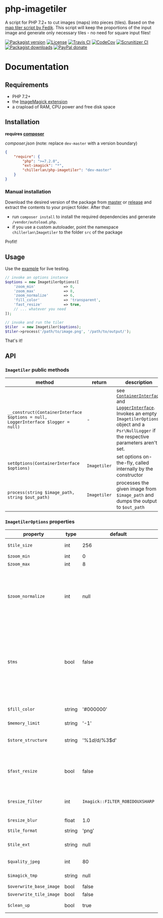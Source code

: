 # php-imagetiler

A script for PHP 7.2+ to cut images (maps) into pieces (tiles). Based on the [map tiler script by Fedik](https://github.com/Fedik/php-maptiler).
This script will keep the proportions of the input image and generate only necessary tiles - no need for square input files!

[![Packagist version][packagist-badge]][packagist]
[![License][license-badge]][license]
[![Travis CI][travis-badge]][travis]
[![CodeCov][coverage-badge]][coverage]
[![Scrunitizer CI][scrutinizer-badge]][scrutinizer]
[![Packagist downloads][downloads-badge]][downloads]
[![PayPal donate][donate-badge]][donate]

[packagist-badge]: https://img.shields.io/packagist/v/chillerlan/php-imagetiler.svg?style=flat-square
[packagist]: https://packagist.org/packages/chillerlan/php-imagetiler
[license-badge]: https://img.shields.io/github/license/chillerlan/php-imagetiler.svg?style=flat-square
[license]: https://github.com/chillerlan/php-imagetiler/blob/master/LICENSE
[travis-badge]: https://img.shields.io/travis/chillerlan/php-imagetiler.svg?style=flat-square
[travis]: https://travis-ci.org/chillerlan/php-imagetiler
[coverage-badge]: https://img.shields.io/codecov/c/github/chillerlan/php-imagetiler.svg?style=flat-square
[coverage]: https://codecov.io/github/chillerlan/php-imagetiler
[scrutinizer-badge]: https://img.shields.io/scrutinizer/g/chillerlan/php-imagetiler.svg?style=flat-square
[scrutinizer]: https://scrutinizer-ci.com/g/chillerlan/php-imagetiler
[gemnasium-badge]: https://img.shields.io/gemnasium/chillerlan/php-imagetiler.svg?style=flat-square
[gemnasium]: https://gemnasium.com/github.com/chillerlan/php-imagetiler
[downloads-badge]: https://img.shields.io/packagist/dt/chillerlan/php-imagetiler.svg?style=flat-square
[downloads]: https://packagist.org/packages/chillerlan/php-imagetiler/stats
[donate-badge]: https://img.shields.io/badge/donate-paypal-ff33aa.svg?style=flat-square
[donate]: https://www.paypal.com/cgi-bin/webscr?cmd=_s-xclick&hosted_button_id=WLYUNAT9ZTJZ4

# Documentation

## Requirements
- PHP 7.2+
- the [ImageMagick extension](https://www.imagemagick.org)
- a crapload of RAM, CPU power and free disk space

## Installation
**requires [composer](https://getcomposer.org)**

*composer.json* (note: replace `dev-master` with a version boundary)
```json
{
	"require": {
		"php": ">=7.2.0",
		"ext-imagick": "*",
		"chillerlan/php-imagetiler": "dev-master"
	}
}
```

### Manual installation
Download the desired version of the package from [master](https://github.com/chillerlan/php-imagetiler/archive/master.zip) or
[release](https://github.com/chillerlan/php-imagetiler/releases) and extract the contents to your project folder.  After that:
- run `composer install` to install the required dependencies and generate `/vendor/autoload.php`.
- if you use a custom autoloader, point the namespace `chillerlan\Imagetiler` to the folder `src` of the package

Profit!

## Usage
Use the [example](https://github.com/chillerlan/php-imagetiler/blob/master/examples/imagetiler.php) for live testing.
```php
// invoke an options instance
$options = new ImagetilerOptions([
	'zoom_min'             => 0,
	'zoom_max'             => 8,
	'zoom_normalize'       => 6,
	'fill_color'           => 'transparent',
	'fast_resize'          => true,
	// ... whatever you need
]);

// invoke and run the tiler
$tiler  = new Imagetiler($options);
$tiler->process('/path/to/image.png', '/path/to/output/');
```

That's it!

## API

### `Imagetiler` public methods
method | return | description
------ | ------ | -----------
`__construct(ContainerInterface $options = null, LoggerInterface $logger = null)` | - | see [`ContainerInterface`](https://github.com/chillerlan/php-traits/blob/master/src/ContainerInterface.php) and [`LoggerInterface`](https://github.com/php-fig/log). Invokes an empty `ImagetilerOptions` object and a `Psr\NullLogger` if the respective parameters aren't set.
`setOptions(ContainerInterface $options)` | `Imagetiler` | set options on-the-fly, called internally by the constructor
`process(string $image_path, string $out_path)` | `Imagetiler` | processes the given image from `$image_path` and dumps the output to `$out_path`

### `ImagetilerOptions` properties
property | type | default | allowed | description
-------- | ---- | ------- | ------- | -----------
`$tile_size` | int | 256 | positive int | width/height of a single tile
`$zoom_min` | int | 0 | positive int | minimum zoom level
`$zoom_max` | int | 8 | positive int | maximum zoom level
`$zoom_normalize` | int | null | positive int | this zoom level represents the size of the original image. zoom levels higher than this will be upscaled, which may take some time and resources depending on the size of the input image.
`$tms` | bool | false | * | if set to true - the origin will be set to bottom left, +y upwards, according to [Tile Map Service Specification](http://wiki.osgeo.org/wiki/Tile_Map_Service_Specification#TileMap_Diagram), otherwise the origin is on the top left, +y downwards, like described by the [Google Maps specification](https://developers.google.com/maps/documentation/javascript/coordinates#tile-coordinates)
`$fill_color` | string | '#000000' | * | the fill color for leftover space, can be transparent for png
`$memory_limit` | string | '-1' | * | see [php.ini settings](https://secure.php.net/manual/ini.core.php#ini.memory-limit)
`$store_structure` | string | '%1$d/%2$d/%3$d' | * | storage structure - can be anything. %1$d = zoom, %2$d = x, %3$d = y. see [sprintf()](https://secure.php.net/manual/function.sprintf.php)
`$fast_resize` | bool | false | * | determines whether to use fast `Imagick::scaleImage()` (true) or slow `Imagick::resizeImage()` (false)
`$resize_filter` | int | `Imagick::FILTER_ROBIDOUXSHARP` | `Imagick::FILTER_*` | see `Imagick::resizeImage()` and [Imagick filter constants](https://secure.php.net/manual/imagick.constants.php)
`$resize_blur` | float | 1.0 | positive float | see `Imagick::resizeImage()`
`$tile_format` | string | 'png' | png, jpg | see [Imagick formats](http://www.imagemagick.org/script/formats.php)
`$tile_ext` | string | null | * | tile image extension - autodetected from format if none given.
`$quality_jpeg` | int | 80 | 0-100 | quality of the saved image in jpeg format
`$imagick_tmp` | string | null | * | ImageMagick tmp folder
`$overwrite_base_image` | bool | false | * | 
`$overwrite_tile_image` | bool | false | * | 
`$clean_up` | bool | true | * | whether or not to delete temp images
